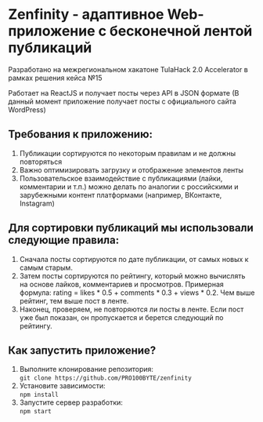 # Zenfinity - адаптивное Web-приложение с бесконечной лентой публикаций

Разработано на межрегиональном хакатоне TulaHack 2.0 Accelerator в рамках решения кейса №15

Работает на ReactJS и получает посты через API в JSON формате (В данный момент приложение получает посты с официального сайта WordPress)

## Требования к приложению:
1. Публикации сортируются по некоторым правилам и не должны повторяться
2. Важно оптимизировать загрузку и отображение элементов ленты
3. Пользовательское взаимодействие с публикациями (лайки, комментарии и т.п.) можно делать по аналогии с российскими и зарубежными контент платформами (например, ВКонтакте, Instagram)

## Для сортировки публикаций мы использовали следующие правила:
1. Сначала посты сортируются по дате публикации, от самых новых к самым старым.
2. Затем посты сортируются по рейтингу, который можно вычислять на основе лайков, комментариев и просмотров. 
Примерная формула: rating = likes * 0.5 + comments * 0.3 + views * 0.2. Чем выше рейтинг, тем выше пост в ленте.
3. Наконец, проверяем, не повторяются ли посты в ленте. Если пост уже был показан, он пропускается и берется следующий по рейтингу.

## Как запустить приложение?
1. Выполните клонирование репозитория: \
   `git clone https://github.com/PRO100BYTE/zenfinity`
2. Установите зависимости: \
   `npm install`
3. Запустите сервер разработки: \
   `npm start`

